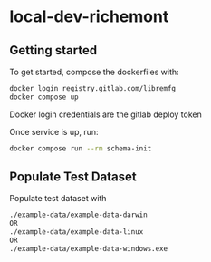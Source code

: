 # local-dev-richemont



## Getting started

To get started, compose the dockerfiles with:
```bash 
docker login registry.gitlab.com/libremfg
docker compose up
```

Docker login credentials are the gitlab deploy token

Once service is up, run:

```bash 
docker compose run --rm schema-init
```

## Populate Test Dataset

Populate test dataset with
```bash
./example-data/example-data-darwin
OR
./example-data/example-data-linux
OR
./example-data/example-data-windows.exe
```